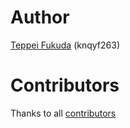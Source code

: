 # Author

[Teppei Fukuda][knqyf263] (knqyf263)

# Contributors

Thanks to all [contributors][contributors]

[knqyf263]: https://github.com/knqyf263
[contributors]: https://github.com/aquasecurity/trivy/graphs/contributors